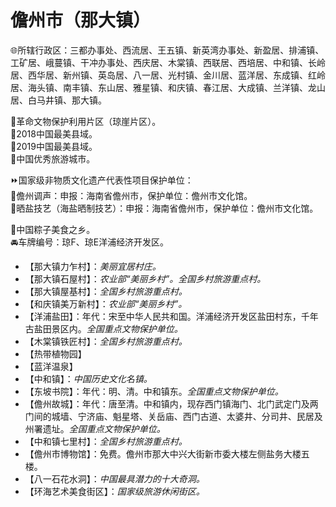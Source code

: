 # 儋州市（那大镇）  
🌐所辖行政区：三都办事处、西流居、王五镇、新英湾办事处、新盈居、排浦镇、工矿居、峨蔓镇、干冲办事处、西庆居、木棠镇、西联居、西培居、中和镇、长岭居、西华居、新州镇、英岛居、八一居、光村镇、金川居、蓝洋居、东成镇、红岭居、海头镇、南丰镇、东山居、雅星镇、和庆镇、春江居、大成镇、兰洋镇、龙山居、白马井镇、那大镇。    
  
🚩革命文物保护利用片区（琼崖片区）。  
🏅2018中国最美县域。  
🏅2019中国最美县域。  
🏅中国优秀旅游城市。  
  
⏩国家级非物质文化遗产代表性项目保护单位：  
🔸儋州调声：申报：海南省儋州市，保护单位：儋州市文化馆。  
🔸晒盐技艺（海盐晒制技艺）：申报：海南省儋州市，保护单位：儋州市文化馆。  
  
🧊中国粽子美食之乡。  
🚘车牌编号：琼F、琼E洋浦经济开发区。  
  
* 【那大镇力乍村】：*美丽宜居村庄。*  
* 【那大镇石屋村】：*农业部“美丽乡村”。全国乡村旅游重点村。*  
* 【那大镇屋基村】：*全国乡村旅游重点村。*  
* 【和庆镇美万新村】：*农业部“美丽乡村”。*  
* 【洋浦盐田】：年代：宋至中华人民共和国。洋浦经济开发区盐田村东，千年古盐田景区内。*全国重点文物保护单位。*  
* 【木棠镇铁匠村】：*全国乡村旅游重点村。*  
* 【热带植物园】  
* 【蓝洋温泉】  
* 【中和镇】：*中国历史文化名镇。*  
* 【东坡书院】：年代：明、清。中和镇东。*全国重点文物保护单位。*  
* 【儋州故城】：年代：唐至清。中和镇内，现存西门镇海门、北门武定门及两门间的城墙、宁济庙、魁星塔、关岳庙、西门古道、太婆井、分司井、民居及州署遗址。*全国重点文物保护单位。*  
* 【中和镇七里村】：*全国乡村旅游重点村。*  
* 【儋州市博物馆】：免费。儋州市那大中兴大街新市委大楼左侧盐务大楼五楼。  
* 【八一石花水洞】：*中国最具潜力的十大奇洞。*  
* 【环海艺术美食街区】：*国家级旅游休闲街区。*